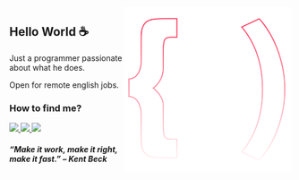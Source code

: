 <img src="logo.svg" width="300px" min-width="300px" max-width="300px" align="right" alt="Logo">

<h2>Hello World ☕</h2>

<p>Just a programmer passionate about what he does.</p>
<p>Open for remote english jobs.</p>

<h3>How to find me?</h3> 

<div align="left">
  <a href="https://leetcode.com/gabrielmrts/" alt="LeetCode">
    <img src="https://img.shields.io/badge/-Leetcode-ff3a5e?style=for-the-badge&logo=leetcode&logoColor=FFF"/>
  </a>
  
  <a href="https://www.linkedin.com/in/sudogabriel" alt="Linkedin">
    <img src="https://img.shields.io/badge/-Linkedin-ff3a5e?style=for-the-badge&logo=Linkedin&logoColor=FFF"/>
  </a>
  
  <a href="mailto:gabrielmrts@yahoo.com" alt="Contato">
    <img src="https://img.shields.io/badge/-Yahoo%20Mail-ff3a5e?style=for-the-badge&logo=yahoo&logoColor=FFF"/>
  </a>
</div>

<h5>“Make it work, make it right, make it fast.” – <b>Kent Beck</b></h5> 
